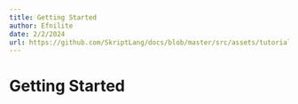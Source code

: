 ```yaml
---
title: Getting Started
author: Efnilite
date: 2/2/2024
url: https://github.com/SkriptLang/docs/blob/master/src/assets/tutorials/getting-started.md
---
```


# Getting Started